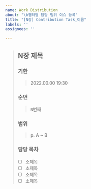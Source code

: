 ```yaml
---
name: Work Distribution
about: "\b챕터별 담당 범위 이슈 등록"
title: "[N장] Contribution Task_이름"
labels: ''
assignees: ''

---
```


> ## N장 제목
> ### 기한
>> 2022.00.00 19:30
> ### 순번
> >`N`번째
> ### 범위
>> p. A ~ B
> ### 담당 목차
> - [ ] 소제목
> - [ ] 소제목
> - [ ] 소제목
> - [ ] 소제목
